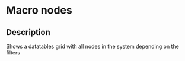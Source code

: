 Macro nodes
===========

Description
-----------

Shows a datatables grid with all nodes in the system depending on the
filters
